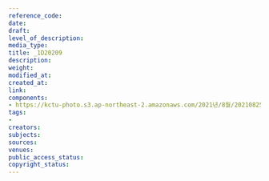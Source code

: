 ```yaml
---
reference_code: 
date: 
draft: 
level_of_description: 
media_type: 
title: _1D20209
description: 
weight: 
modified_at: 
created_at: 
link: 
components:
- https://kctu-photo.s3.ap-northeast-2.amazonaws.com/2021년/8월/20210825_하반기+총파업+대장정_대구/_1D20209.jpg
tags:
- 
creators: 
subjects: 
sources: 
venues: 
public_access_status: 
copyright_status: 
---
```

